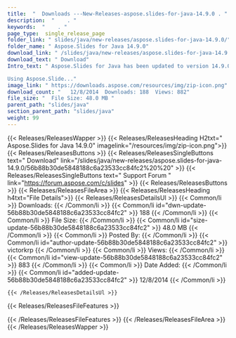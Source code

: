 ```yaml
---
title:  "  Downloads ---New-Releases-aspose.slides-for-java-14.9.0 . " 
description:  "    . " 
keywords:  "    . " 
page_type:  single_release_page
folder_link: " slides/java/new-releases/aspose.slides-for-java-14.9.0/"
folder_name: " Aspose.Slides for Java 14.9.0"
download_link: " /slides/java/new-releases/aspose.slides-for-java-14.9.0/56b88b30de5848188c6a23533cc84fc2"
download_text: " Download"
Intro_text: " Aspose.Slides for Java has been updated to version 14.9.0.

Using Aspose.Slide..."
image_link: " https://downloads.aspose.com/resources/img/zip-icon.png"
download_count: "   12/8/2014  Downloads: 188  Views: 882"
file_size: "  File Size: 48.0 MB "
parent_path: "slides/java"
section_parent_path: "slides/java"
weight: 99 
---
```


{{< Releases/ReleasesWapper >}}
  {{< Releases/ReleasesHeading H2txt=" Aspose.Slides for Java 14.9.0" imagelink="/resources/img/zip-icon.png">}}
  {{< Releases/ReleasesButtons >}}
    {{< Releases/ReleasesSingleButtons text=" Download" link="/slides/java/new-releases/aspose.slides-for-java-14.9.0/56b88b30de5848188c6a23533cc84fc2%20%20" >}}
    {{< Releases/ReleasesSingleButtons text=" Support Forum " link="https://forum.aspose.com/c/slides" >}}
  {{< Releases/ReleasesButtons >}}
  {{< Releases/ReleasesFileArea >}}
    {{< Releases/ReleasesHeading h4txt="File Details">}}
    {{< Releases/ReleasesDetailsUl >}}
            {{< Common/li  >}} Downloads: {{< /Common/li >}} 
      {{< Common/li id="dwn-update-56b88b30de5848188c6a23533cc84fc2" >}} 188 {{< /Common/li >}} 
      {{< Common/li  >}} File Size: {{< /Common/li >}} 
      {{< Common/li id="size-update-56b88b30de5848188c6a23533cc84fc2" >}} 48.0 MB {{< /Common/li >}} 
      {{< Common/li  >}} Posted By: {{< /Common/li >}} 
      {{< Common/li id="author-update-56b88b30de5848188c6a23533cc84fc2" >}} victorkrp {{< /Common/li >}} 
      {{< Common/li  >}} Views: {{< /Common/li >}} 
      {{< Common/li id="view-update-56b88b30de5848188c6a23533cc84fc2" >}} 883 {{< /Common/li >}} 
      {{< Common/li  >}} Date Added: {{< /Common/li >}} 
      {{< Common/li id="added-update-56b88b30de5848188c6a23533cc84fc2" >}} 12/8/2014 {{< /Common/li >}} 

    {{< /Releases/ReleasesDetailsUl >}}

  {{< Releases/ReleasesFileFeatures >}}
      
  {{< /Releases/ReleasesFileFeatures >}}
 {{< /Releases/ReleasesFileArea >}}
{{< /Releases/ReleasesWapper >}}


